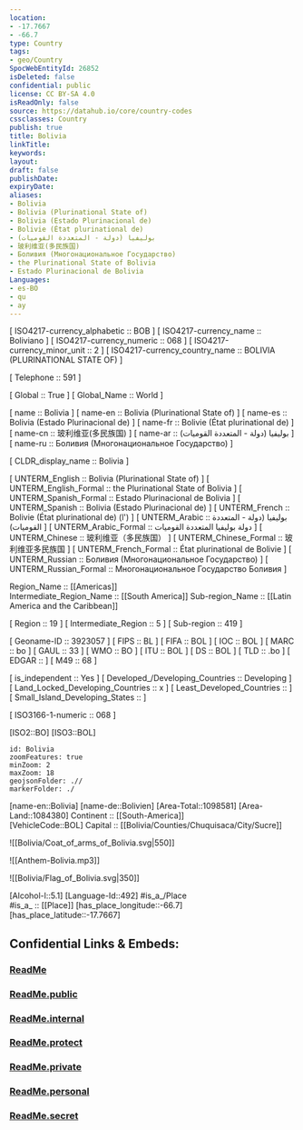 ```yaml
---
location:
- -17.7667
- -66.7
type: Country
tags:
- geo/Country
SpocWebEntityId: 26852
isDeleted: false
confidential: public
license: CC BY-SA 4.0
isReadOnly: false
source: https://datahub.io/core/country-codes
cssclasses: Country
publish: true
title: Bolivia
linkTitle: 
keywords: 
layout: 
draft: false
publishDate: 
expiryDate: 
aliases:
- Bolivia
- Bolivia (Plurinational State of)
- Bolivia (Estado Plurinacional de)
- Bolivie (État plurinational de)
- بوليفيا (دولة - المتعددة القوميات)
- 玻利维亚(多民族国)
- Боливия (Многонациональное Государство)
- the Plurinational State of Bolivia
- Estado Plurinacional de Bolivia
Languages:
- es-BO
- qu
- ay
---
```



[	ISO4217-currency_alphabetic	 :: BOB ] 
[	ISO4217-currency_name	 :: Boliviano ] 
[	ISO4217-currency_numeric	 :: 068 ] 
[	ISO4217-currency_minor_unit	 :: 2 ] 
[	ISO4217-currency_country_name	 :: BOLIVIA (PLURINATIONAL STATE OF) ] 

[	Telephone	 :: 591 ] 

[	Global	 :: True ] 
[	Global_Name	 :: World ] 

[	name	 :: Bolivia ] 
[	name-en	 :: Bolivia (Plurinational State of) ] 
[	name-es	 :: Bolivia (Estado Plurinacional de) ] 
[	name-fr	 :: Bolivie (État plurinational de) ] 
[	name-cn	 :: 玻利维亚(多民族国) ] 
[	name-ar	 :: بوليفيا (دولة - المتعددة القوميات) ] 
[	name-ru	 :: Боливия (Многонациональное Государство) ] 

[	CLDR_display_name	 :: Bolivia ] 

[	UNTERM_English	 :: Bolivia (Plurinational State of) ] 
[	UNTERM_English_Formal	 :: the Plurinational State of Bolivia ] 
[	UNTERM_Spanish_Formal	 :: Estado Plurinacional de Bolivia ] 
[	UNTERM_Spanish	 :: Bolivia (Estado Plurinacional de) ] 
[	UNTERM_French	 :: Bolivie (État plurinational de) (l') ] 
[	UNTERM_Arabic	 :: بوليفيا (دولة - المتعددة القوميات) ] 
[	UNTERM_Arabic_Formal	 :: دولة بوليفيا المتعددة القوميات ] 
[	UNTERM_Chinese	 :: 玻利维亚（多民族国） ] 
[	UNTERM_Chinese_Formal	 :: 玻利维亚多民族国 ] 
[	UNTERM_French_Formal	 :: État plurinational de Bolivie ] 
[	UNTERM_Russian	 :: Боливия (Многонациональное Государство) ] 
[	UNTERM_Russian_Formal	 :: Многонациональное Государство Боливия ] 

Region_Name ::  [[Americas]]  
Intermediate_Region_Name ::  [[South America]] 
Sub-region_Name ::  [[Latin America and the Caribbean]] 

[	Region	 :: 19 ] 
[	Intermediate_Region	 :: 5 ] 
[	Sub-region	 :: 419 ] 

[	Geoname-ID	 :: 3923057 ] 
[	FIPS	 :: BL ] 
[	FIFA	 :: BOL ] 
[	IOC	 :: BOL ] 
[	MARC	 :: bo ] 
[	GAUL	 :: 33 ] 
[	WMO	 :: BO ] 
[	ITU	 :: BOL ] 
[	DS	 :: BOL ] 
[	TLD	 :: .bo ] 
[	EDGAR	 ::  ] 
[	M49	 :: 68 ] 

[	is_independent	 :: Yes ] 
[	Developed_/Developing_Countries	 :: Developing ] 
[	Land_Locked_Developing_Countries	 :: x ] 
[	Least_Developed_Countries	 ::  ] 
[	Small_Island_Developing_States	 ::  ] 

[	ISO3166-1-numeric	 :: 068 ] 



[ISO2::BO] 
[ISO3::BOL] 

```leaflet
id: Bolivia
zoomFeatures: true 
minZoom: 2 
maxZoom: 18
geojsonFolder: .//
markerFolder: ./
```

[name-en::Bolivia] 
[name-de::Bolivien] 
[Area-Total::1098581] 
[Area-Land::1084380] 
Continent :: [[South-America]]  
[VehicleCode::BOL] 
Capital :: [[Bolivia/Counties/Chuquisaca/City/Sucre]]  

![[Bolivia/Coat_of_arms_of_Bolivia.svg|550]] 

![[Anthem-Bolivia.mp3]] 

![[Bolivia/Flag_of_Bolivia.svg|350]] 

[Alcohol-l::5.1] 
[Language-Id::492] 
#is_a_/Place  
#is_a_ :: [[Place]] 
[has_place_longitude::-66.7] 
[has_place_latitude::-17.7667] 


## Confidential Links & Embeds: 

### [ReadMe](/_Standards/Earth/Continent/America~South/Bolivia/ReadMe.md) 

### [ReadMe.public](/_public/Earth/Continent/America~South/Bolivia/ReadMe.public.md) 

### [ReadMe.internal](/_internal/Earth/Continent/America~South/Bolivia/ReadMe.internal.md) 

### [ReadMe.protect](/_protect/Earth/Continent/America~South/Bolivia/ReadMe.protect.md) 

### [ReadMe.private](/_private/Earth/Continent/America~South/Bolivia/ReadMe.private.md) 

### [ReadMe.personal](/_personal/Earth/Continent/America~South/Bolivia/ReadMe.personal.md) 

### [ReadMe.secret](/_secret/Earth/Continent/America~South/Bolivia/ReadMe.secret.md)

